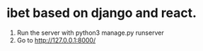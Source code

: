 # ibet based on django and react.

1. Run the server with python3 manage.py runserver
2. Go to  http://127.0.0.1:8000/
